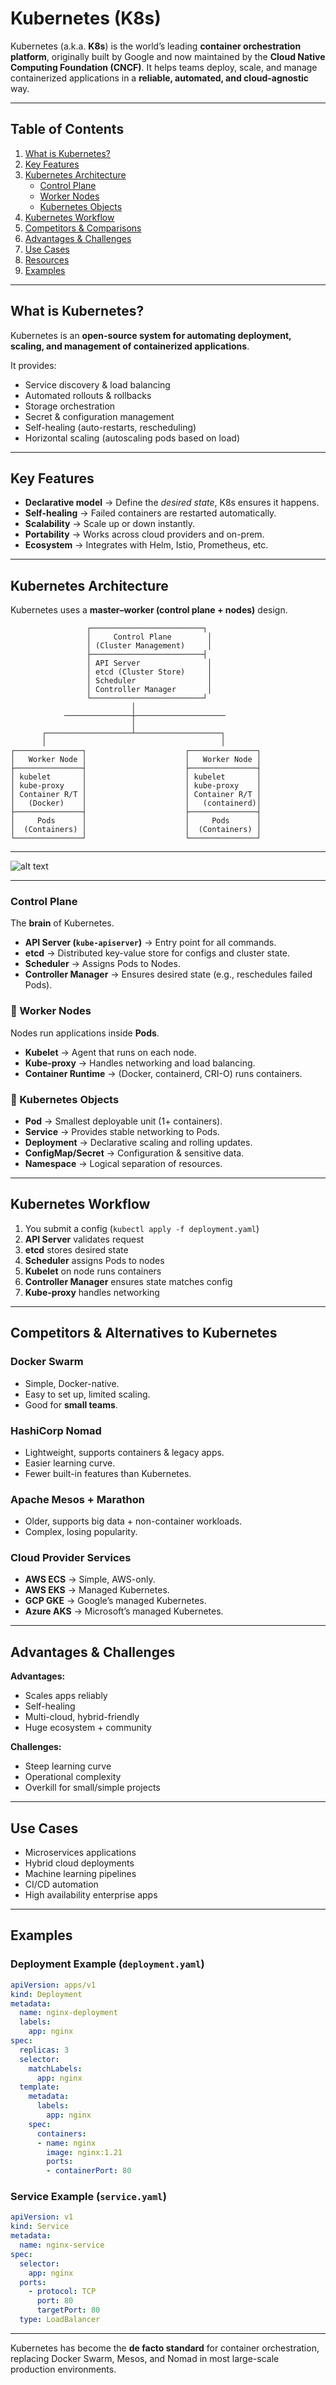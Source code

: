 # Kubernetes (K8s) 

Kubernetes (a.k.a. **K8s**) is the world’s leading **container orchestration platform**, originally built by Google and now maintained by the **Cloud Native Computing Foundation (CNCF)**. It helps teams deploy, scale, and manage containerized applications in a **reliable, automated, and cloud-agnostic** way.  

---

##  Table of Contents
1. [What is Kubernetes?](#-what-is-kubernetes)  
2. [Key Features](#-key-features)  
3. [Kubernetes Architecture](#-kubernetes-architecture)  
   - [Control Plane](#control-plane)  
   - [Worker Nodes](#worker-nodes)  
   - [Kubernetes Objects](#kubernetes-objects)  
4. [Kubernetes Workflow](#-kubernetes-workflow)  
5. [Competitors & Comparisons](#-competitors--alternatives-to-kubernetes)  
6. [Advantages & Challenges](#-advantages--challenges)  
7. [Use Cases](#-use-cases)  
8. [Resources](#-resources)  
9. [Examples](#-examples)  

---

##  What is Kubernetes?

Kubernetes is an **open-source system for automating deployment, scaling, and management of containerized applications**.  

It provides:
- Service discovery & load balancing  
- Automated rollouts & rollbacks  
- Storage orchestration  
- Secret & configuration management  
- Self-healing (auto-restarts, rescheduling)  
- Horizontal scaling (autoscaling pods based on load)  

---

##  Key Features

- **Declarative model** → Define the *desired state*, K8s ensures it happens.  
- **Self-healing** → Failed containers are restarted automatically.  
- **Scalability** → Scale up or down instantly.  
- **Portability** → Works across cloud providers and on-prem.  
- **Ecosystem** → Integrates with Helm, Istio, Prometheus, etc.  

---

##  Kubernetes Architecture

Kubernetes uses a **master–worker (control plane + nodes)** design.

```
                 ┌─────────────────────────┐
                 │     Control Plane        │
                 │ (Cluster Management)     │
                 ├─────────────────────────┤
                 │ API Server               │
                 │ etcd (Cluster Store)     │
                 │ Scheduler                │
                 │ Controller Manager       │
                 └─────────────────────────┘
                           │
            ───────────────┼────────────────────
                           │
       ┌───────────────────┴───────────────────┐
       │                                       │
┌───────────────┐                      ┌───────────────┐
│   Worker Node │                      │   Worker Node │
├───────────────┤                      ├───────────────┤
│ kubelet       │                      │ kubelet       │
│ kube-proxy    │                      │ kube-proxy    │
│ Container R/T │                      │ Container R/T │
│   (Docker)    │                      │   (containerd)│
├───────────────┤                      ├───────────────┤
│     Pods      │                      │     Pods      │
│  (Containers) │                      │  (Containers) │
└───────────────┘                      └───────────────┘
```

---

![alt text](image.png)

---

###  Control Plane
The **brain** of Kubernetes.
- **API Server (`kube-apiserver`)** → Entry point for all commands.  
- **etcd** → Distributed key-value store for configs and cluster state.  
- **Scheduler** → Assigns Pods to Nodes.  
- **Controller Manager** → Ensures desired state (e.g., reschedules failed Pods).  

### 🔹 Worker Nodes
Nodes run applications inside **Pods**.
- **Kubelet** → Agent that runs on each node.  
- **Kube-proxy** → Handles networking and load balancing.  
- **Container Runtime** → (Docker, containerd, CRI-O) runs containers.  

### 🔹 Kubernetes Objects
- **Pod** → Smallest deployable unit (1+ containers).  
- **Service** → Provides stable networking to Pods.  
- **Deployment** → Declarative scaling and rolling updates.  
- **ConfigMap/Secret** → Configuration & sensitive data.  
- **Namespace** → Logical separation of resources.  

---

##  Kubernetes Workflow

1. You submit a config (`kubectl apply -f deployment.yaml`)  
2. **API Server** validates request  
3. **etcd** stores desired state  
4. **Scheduler** assigns Pods to nodes  
5. **Kubelet** on node runs containers  
6. **Controller Manager** ensures state matches config  
7. **Kube-proxy** handles networking  

---

##  Competitors & Alternatives to Kubernetes

###  Docker Swarm
- Simple, Docker-native.  
- Easy to set up, limited scaling.  
- Good for **small teams**.  

###  HashiCorp Nomad
- Lightweight, supports containers & legacy apps.  
- Easier learning curve.  
- Fewer built-in features than Kubernetes.  

###  Apache Mesos + Marathon
- Older, supports big data + non-container workloads.  
- Complex, losing popularity.  

###  Cloud Provider Services
- **AWS ECS** → Simple, AWS-only.  
- **AWS EKS** → Managed Kubernetes.  
- **GCP GKE** → Google’s managed Kubernetes.  
- **Azure AKS** → Microsoft’s managed Kubernetes.  

---

##  Advantages &  Challenges

**Advantages:**
- Scales apps reliably  
- Self-healing  
- Multi-cloud, hybrid-friendly  
- Huge ecosystem + community  

**Challenges:**
- Steep learning curve  
- Operational complexity  
- Overkill for small/simple projects  

---

##  Use Cases

- Microservices applications  
- Hybrid cloud deployments  
- Machine learning pipelines  
- CI/CD automation  
- High availability enterprise apps  

---

##  Examples

### Deployment Example (`deployment.yaml`)
```yaml
apiVersion: apps/v1
kind: Deployment
metadata:
  name: nginx-deployment
  labels:
    app: nginx
spec:
  replicas: 3
  selector:
    matchLabels:
      app: nginx
  template:
    metadata:
      labels:
        app: nginx
    spec:
      containers:
      - name: nginx
        image: nginx:1.21
        ports:
        - containerPort: 80
```

### Service Example (`service.yaml`)
```yaml
apiVersion: v1
kind: Service
metadata:
  name: nginx-service
spec:
  selector:
    app: nginx
  ports:
    - protocol: TCP
      port: 80
      targetPort: 80
  type: LoadBalancer
```

---

 Kubernetes has become the **de facto standard** for container orchestration, replacing Docker Swarm, Mesos, and Nomad in most large-scale production environments.  
